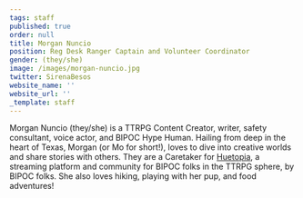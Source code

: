 ```yaml
---
tags: staff
published: true
order: null
title: Morgan Nuncio
position: Reg Desk Ranger Captain and Volunteer Coordinator
gender: (they/she)
image: /images/morgan-nuncio.jpg
twitter: SirenaBesos
website_name: ''
website_url: ''
_template: staff
---
```


Morgan Nuncio (they/she) is a TTRPG Content Creator, writer, safety consultant, voice actor, and BIPOC Hype Human. Hailing from deep in the heart of Texas, Morgan (or Mo for short!), loves to dive into creative worlds and share stories with others. They are a Caretaker for [Huetopia](https://twitter.com/huetopiatv), a streaming platform and community for BIPOC folks in the TTRPG sphere, by BIPOC folks. She also loves hiking, playing with her pup, and food adventures!
